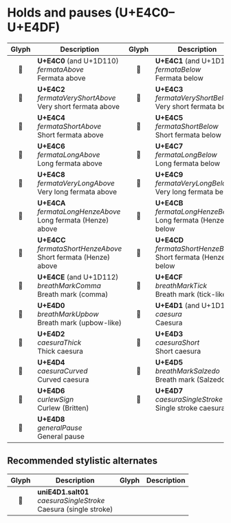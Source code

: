 Holds and pauses (U+E4C0–U+E4DF)
================================

| **Glyph** | **Description** | **Glyph** | **Description**
| :-------: | --------------- | :-------: | ---------------
|<span class="bravura_large">&#xe4c0;</span> | **U+E4C0** (and U+1D110)<br/>*fermataAbove*<br/>Fermata above | <span class="bravura_large">&#xe4c1;</span> | **U+E4C1** (and U+1D111)<br/>*fermataBelow*<br/>Fermata below
|<span class="bravura_large">&#xe4c2;</span> | **U+E4C2**<br/>*fermataVeryShortAbove*<br/>Very short fermata above | <span class="bravura_large">&#xe4c3;</span> | **U+E4C3**<br/>*fermataVeryShortBelow*<br/>Very short fermata below
|<span class="bravura_large">&#xe4c4;</span> | **U+E4C4**<br/>*fermataShortAbove*<br/>Short fermata above | <span class="bravura_large">&#xe4c5;</span> | **U+E4C5**<br/>*fermataShortBelow*<br/>Short fermata below
|<span class="bravura_large">&#xe4c6;</span> | **U+E4C6**<br/>*fermataLongAbove*<br/>Long fermata above | <span class="bravura_large">&#xe4c7;</span> | **U+E4C7**<br/>*fermataLongBelow*<br/>Long fermata below
|<span class="bravura_large">&#xe4c8;</span> | **U+E4C8**<br/>*fermataVeryLongAbove*<br/>Very long fermata above | <span class="bravura_large">&#xe4c9;</span> | **U+E4C9**<br/>*fermataVeryLongBelow*<br/>Very long fermata below
|<span class="bravura_large">&#xe4ca;</span> | **U+E4CA**<br/>*fermataLongHenzeAbove*<br/>Long fermata (Henze) above | <span class="bravura_large">&#xe4cb;</span> | **U+E4CB**<br/>*fermataLongHenzeBelow*<br/>Long fermata (Henze) below
|<span class="bravura_large">&#xe4cc;</span> | **U+E4CC**<br/>*fermataShortHenzeAbove*<br/>Short fermata (Henze) above | <span class="bravura_large">&#xe4cd;</span> | **U+E4CD**<br/>*fermataShortHenzeBelow*<br/>Short fermata (Henze) below
|<span class="bravura_large">&#xe4ce;</span> | **U+E4CE** (and U+1D112)<br/>*breathMarkComma*<br/>Breath mark (comma) | <span class="bravura_large">&#xe4cf;</span> | **U+E4CF**<br/>*breathMarkTick*<br/>Breath mark (tick-like)
|<span class="bravura_large">&#xe4d0;</span> | **U+E4D0**<br/>*breathMarkUpbow*<br/>Breath mark (upbow-like) | <span class="bravura_large">&#xe4d1;</span> | **U+E4D1** (and U+1D113)<br/>*caesura*<br/>Caesura
|<span class="bravura_large">&#xe4d2;</span> | **U+E4D2**<br/>*caesuraThick*<br/>Thick caesura | <span class="bravura_large">&#xe4d3;</span> | **U+E4D3**<br/>*caesuraShort*<br/>Short caesura
|<span class="bravura_large">&#xe4d4;</span> | **U+E4D4**<br/>*caesuraCurved*<br/>Curved caesura | <span class="bravura_large">&#xe4d5;</span> | **U+E4D5**<br/>*breathMarkSalzedo*<br/>Breath mark (Salzedo)
|<span class="bravura_large">&#xe4d6;</span> | **U+E4D6**<br/>*curlewSign*<br/>Curlew (Britten) | <span class="bravura_large">&#xe4d7;</span> | **U+E4D7**<br/>*caesuraSingleStroke*<br/>Single stroke caesura
|<span class="bravura_large">&#xe4d8;</span> | **U+E4D8**<br/>*generalPause*<br/>General pause | &nbsp; | &nbsp;

Recommended stylistic alternates
--------------------------------
| **Glyph** | **Description** | **Glyph** | **Description**
| :-------: | --------------- | :-------: | ---------------
|<span class="bravura_large">&#xf42c;</span> | **uniE4D1.salt01**<br/>*caesuraSingleStroke*<br/>Caesura (single stroke) | &nbsp; | &nbsp;